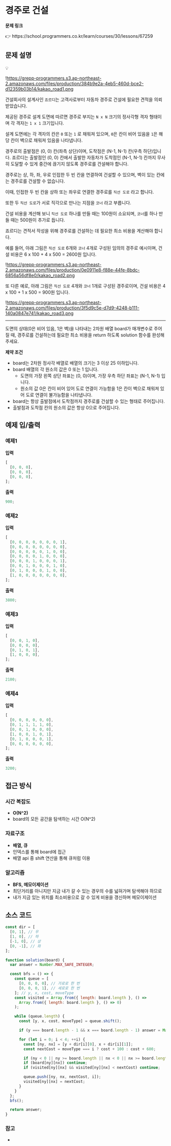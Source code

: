 # 경주로 건설

**문제 링크**

<aside>
👉 https://school.programmers.co.kr/learn/courses/30/lessons/67259

</aside>

## 문제 설명

<aside>
💡

!https://grepp-programmers.s3.ap-northeast-2.amazonaws.com/files/production/384b9e2a-4eb5-460d-bce2-d12359b03b14/kakao_road1.png

건설회사의 설계사인 `죠르디`는 고객사로부터 자동차 경주로 건설에 필요한 견적을 의뢰받았습니다.

제공된 경주로 설계 도면에 따르면 경주로 부지는 `N x N` 크기의 정사각형 격자 형태이며 각 격자는 `1 x 1` 크기입니다.

설계 도면에는 각 격자의 칸은 `0` 또는 `1` 로 채워져 있으며, `0`은 칸이 비어 있음을 `1`은 해당 칸이 벽으로 채워져 있음을 나타냅니다.

경주로의 출발점은 (0, 0) 칸(좌측 상단)이며, 도착점은 (N-1, N-1) 칸(우측 하단)입니다. 죠르디는 출발점인 (0, 0) 칸에서 출발한 자동차가 도착점인 (N-1, N-1) 칸까지 무사히 도달할 수 있게 중간에 끊기지 않도록 경주로를 건설해야 합니다.

경주로는 상, 하, 좌, 우로 인접한 두 빈 칸을 연결하여 건설할 수 있으며, 벽이 있는 칸에는 경주로를 건설할 수 없습니다.

이때, 인접한 두 빈 칸을 상하 또는 좌우로 연결한 경주로를 `직선 도로` 라고 합니다.

또한 두 `직선 도로`가 서로 직각으로 만나는 지점을 `코너` 라고 부릅니다.

건설 비용을 계산해 보니 `직선 도로` 하나를 만들 때는 100원이 소요되며, `코너`를 하나 만들 때는 500원이 추가로 듭니다.

죠르디는 견적서 작성을 위해 경주로를 건설하는 데 필요한 최소 비용을 계산해야 합니다.

예를 들어, 아래 그림은 `직선 도로` 6개와 `코너` 4개로 구성된 임의의 경주로 예시이며, 건설 비용은 6 x 100 + 4 x 500 = 2600원 입니다.

!https://grepp-programmers.s3.ap-northeast-2.amazonaws.com/files/production/0e0911e8-f88e-44fe-8bdc-6856a56df8e0/kakao_road2.png

또 다른 예로, 아래 그림은 `직선 도로` 4개와 `코너` 1개로 구성된 경주로이며, 건설 비용은 4 x 100 + 1 x 500 = 900원 입니다.

!https://grepp-programmers.s3.ap-northeast-2.amazonaws.com/files/production/3f5d9c5e-d7d9-4248-b111-140a0847e741/kakao_road3.png

---

도면의 상태(0은 비어 있음, 1은 벽)을 나타내는 2차원 배열 board가 매개변수로 주어질 때, 경주로를 건설하는데 필요한 최소 비용을 return 하도록 solution 함수를 완성해주세요.

</aside>

**제약 조건**

- board는 2차원 정사각 배열로 배열의 크기는 3 이상 25 이하입니다.
- board 배열의 각 원소의 값은 0 또는 1 입니다.
  - 도면의 가장 왼쪽 상단 좌표는 (0, 0)이며, 가장 우측 하단 좌표는 (N-1, N-1) 입니다.
  - 원소의 값 0은 칸이 비어 있어 도로 연결이 가능함을 1은 칸이 벽으로 채워져 있어 도로 연결이 불가능함을 나타냅니다.
- board는 항상 출발점에서 도착점까지 경주로를 건설할 수 있는 형태로 주어집니다.
- 출발점과 도착점 칸의 원소의 값은 항상 0으로 주어집니다.

## 예제 입/출력

### 예제1

**입력**

```jsx
[
  [0, 0, 0],
  [0, 0, 0],
  [0, 0, 0],
];
```

**출력**

```jsx
900;
```

### 예제2

**입력**

```jsx
[
  [0, 0, 0, 0, 0, 0, 0, 1],
  [0, 0, 0, 0, 0, 0, 0, 0],
  [0, 0, 0, 0, 0, 1, 0, 0],
  [0, 0, 0, 0, 1, 0, 0, 0],
  [0, 0, 0, 1, 0, 0, 0, 1],
  [0, 0, 1, 0, 0, 0, 1, 0],
  [0, 1, 0, 0, 0, 1, 0, 0],
  [1, 0, 0, 0, 0, 0, 0, 0],
];
```

**출력**

```jsx
3800;
```

### 예제3

**입력**

```jsx
[
  [0, 0, 1, 0],
  [0, 0, 0, 0],
  [0, 1, 0, 1],
  [1, 0, 0, 0],
];
```

**출력**

```jsx
2100;
```

### 예제4

**입력**

```jsx
[
  [0, 0, 0, 0, 0, 0],
  [0, 1, 1, 1, 1, 0],
  [0, 0, 1, 0, 0, 0],
  [1, 0, 0, 1, 0, 1],
  [0, 1, 0, 0, 0, 1],
  [0, 0, 0, 0, 0, 0],
];
```

**출력**

```jsx
3200;
```

## 접근 방식

### 시간 복잡도

- **O(N^2)**
- board의 모든 공간을 탐색하는 시간 O(N^2)

### 자료구조

- **배열, 큐**
- 인덱스를 통해 board에 접근
- 배열 api 중 shift 연산을 통해 큐처럼 이용

### 알고리즘

- **BFS, 메모이제이션**
- 최단거리를 아니지만 지금 내가 갈 수 있는 경우의 수를 넓혀가며 탐색해야 하므로
- 내가 지금 있는 위치를 최소비용으로 갈 수 있게 비용을 갱신하며 메모이제이션

## 소스 코드

```jsx
const dir = [
  [0, 1], // 우
  [1, 0], // 하
  [-1, 0], // 상
  [0, -1], // 좌
];

function solution(board) {
  var answer = Number.MAX_SAFE_INTEGER;

  const bfs = () => {
    const queue = [
      [0, 0, 0, 0], // 가로로 한 번
      [0, 0, 0, 1], // 세로로 한 번
    ]; // y, x, cost, moveType
    const visited = Array.from({ length: board.length }, () =>
      Array.from({ length: board.length }, () => 0)
    );

    while (queue.length) {
      const [y, x, cost, moveType] = queue.shift();

      if (y === board.length - 1 && x === board.length - 1) answer = Math.min(answer, cost);

      for (let i = 0; i < 4; ++i) {
        const [ny, nx] = [y + dir[i][0], x + dir[i][1]];
        const nextCost = moveType === i ? cost + 100 : cost + 600;

        if (ny < 0 || ny >= board.length || nx < 0 || nx >= board.length) continue;
        if (board[ny][nx]) continue;
        if (visited[ny][nx] && visited[ny][nx] < nextCost) continue;

        queue.push([ny, nx, nextCost, i]);
        visited[ny][nx] = nextCost;
      }
    }
  };
  bfs();

  return answer;
}
```

### 참고

-
